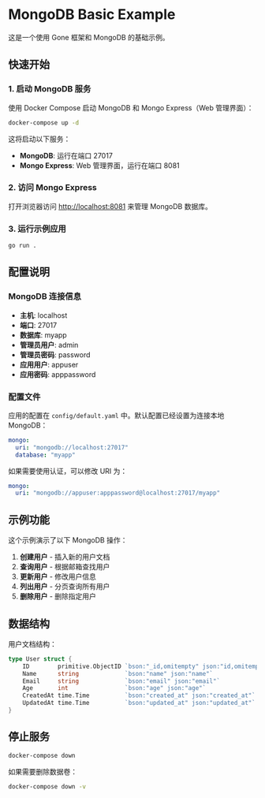 # MongoDB Basic Example

这是一个使用 Gone 框架和 MongoDB 的基础示例。

## 快速开始

### 1. 启动 MongoDB 服务

使用 Docker Compose 启动 MongoDB 和 Mongo Express（Web 管理界面）：

```bash
docker-compose up -d
```

这将启动以下服务：
- **MongoDB**: 运行在端口 27017
- **Mongo Express**: Web 管理界面，运行在端口 8081

### 2. 访问 Mongo Express

打开浏览器访问 [http://localhost:8081](http://localhost:8081) 来管理 MongoDB 数据库。

### 3. 运行示例应用

```bash
go run .
```

## 配置说明

### MongoDB 连接信息

- **主机**: localhost
- **端口**: 27017
- **数据库**: myapp
- **管理员用户**: admin
- **管理员密码**: password
- **应用用户**: appuser
- **应用密码**: apppassword

### 配置文件

应用的配置在 `config/default.yaml` 中。默认配置已经设置为连接本地 MongoDB：

```yaml
mongo:
  uri: "mongodb://localhost:27017"
  database: "myapp"
```

如果需要使用认证，可以修改 URI 为：
```yaml
mongo:
  uri: "mongodb://appuser:apppassword@localhost:27017/myapp"
```

## 示例功能

这个示例演示了以下 MongoDB 操作：

1. **创建用户** - 插入新的用户文档
2. **查询用户** - 根据邮箱查找用户
3. **更新用户** - 修改用户信息
4. **列出用户** - 分页查询所有用户
5. **删除用户** - 删除指定用户

## 数据结构

用户文档结构：

```go
type User struct {
    ID        primitive.ObjectID `bson:"_id,omitempty" json:"id,omitempty"`
    Name      string             `bson:"name" json:"name"`
    Email     string             `bson:"email" json:"email"`
    Age       int                `bson:"age" json:"age"`
    CreatedAt time.Time          `bson:"created_at" json:"created_at"`
    UpdatedAt time.Time          `bson:"updated_at" json:"updated_at"`
}
```

## 停止服务

```bash
docker-compose down
```

如果需要删除数据卷：

```bash
docker-compose down -v
```